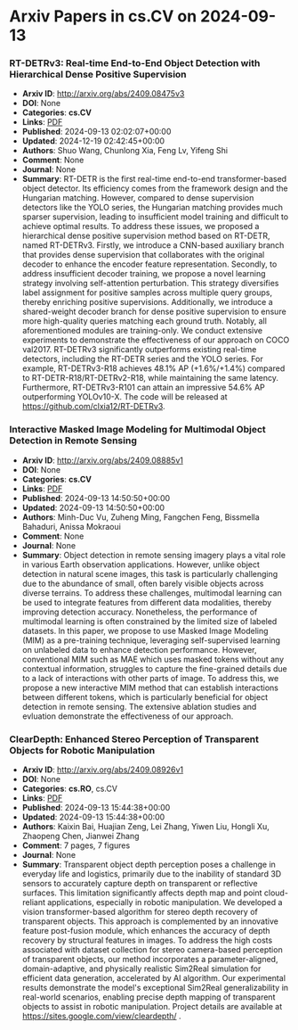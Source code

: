 # Arxiv Papers in cs.CV on 2024-09-13
### RT-DETRv3: Real-time End-to-End Object Detection with Hierarchical Dense Positive Supervision
- **Arxiv ID**: http://arxiv.org/abs/2409.08475v3
- **DOI**: None
- **Categories**: **cs.CV**
- **Links**: [PDF](http://arxiv.org/pdf/2409.08475v3)
- **Published**: 2024-09-13 02:02:07+00:00
- **Updated**: 2024-12-19 02:42:45+00:00
- **Authors**: Shuo Wang, Chunlong Xia, Feng Lv, Yifeng Shi
- **Comment**: None
- **Journal**: None
- **Summary**: RT-DETR is the first real-time end-to-end transformer-based object detector. Its efficiency comes from the framework design and the Hungarian matching. However, compared to dense supervision detectors like the YOLO series, the Hungarian matching provides much sparser supervision, leading to insufficient model training and difficult to achieve optimal results. To address these issues, we proposed a hierarchical dense positive supervision method based on RT-DETR, named RT-DETRv3. Firstly, we introduce a CNN-based auxiliary branch that provides dense supervision that collaborates with the original decoder to enhance the encoder feature representation. Secondly, to address insufficient decoder training, we propose a novel learning strategy involving self-attention perturbation. This strategy diversifies label assignment for positive samples across multiple query groups, thereby enriching positive supervisions. Additionally, we introduce a shared-weight decoder branch for dense positive supervision to ensure more high-quality queries matching each ground truth. Notably, all aforementioned modules are training-only. We conduct extensive experiments to demonstrate the effectiveness of our approach on COCO val2017. RT-DETRv3 significantly outperforms existing real-time detectors, including the RT-DETR series and the YOLO series. For example, RT-DETRv3-R18 achieves 48.1% AP (+1.6%/+1.4%) compared to RT-DETR-R18/RT-DETRv2-R18, while maintaining the same latency. Furthermore, RT-DETRv3-R101 can attain an impressive 54.6% AP outperforming YOLOv10-X. The code will be released at https://github.com/clxia12/RT-DETRv3.



### Interactive Masked Image Modeling for Multimodal Object Detection in Remote Sensing
- **Arxiv ID**: http://arxiv.org/abs/2409.08885v1
- **DOI**: None
- **Categories**: **cs.CV**
- **Links**: [PDF](http://arxiv.org/pdf/2409.08885v1)
- **Published**: 2024-09-13 14:50:50+00:00
- **Updated**: 2024-09-13 14:50:50+00:00
- **Authors**: Minh-Duc Vu, Zuheng Ming, Fangchen Feng, Bissmella Bahaduri, Anissa Mokraoui
- **Comment**: None
- **Journal**: None
- **Summary**: Object detection in remote sensing imagery plays a vital role in various Earth observation applications. However, unlike object detection in natural scene images, this task is particularly challenging due to the abundance of small, often barely visible objects across diverse terrains. To address these challenges, multimodal learning can be used to integrate features from different data modalities, thereby improving detection accuracy. Nonetheless, the performance of multimodal learning is often constrained by the limited size of labeled datasets. In this paper, we propose to use Masked Image Modeling (MIM) as a pre-training technique, leveraging self-supervised learning on unlabeled data to enhance detection performance. However, conventional MIM such as MAE which uses masked tokens without any contextual information, struggles to capture the fine-grained details due to a lack of interactions with other parts of image. To address this, we propose a new interactive MIM method that can establish interactions between different tokens, which is particularly beneficial for object detection in remote sensing. The extensive ablation studies and evluation demonstrate the effectiveness of our approach.



### ClearDepth: Enhanced Stereo Perception of Transparent Objects for Robotic Manipulation
- **Arxiv ID**: http://arxiv.org/abs/2409.08926v1
- **DOI**: None
- **Categories**: **cs.RO**, cs.CV
- **Links**: [PDF](http://arxiv.org/pdf/2409.08926v1)
- **Published**: 2024-09-13 15:44:38+00:00
- **Updated**: 2024-09-13 15:44:38+00:00
- **Authors**: Kaixin Bai, Huajian Zeng, Lei Zhang, Yiwen Liu, Hongli Xu, Zhaopeng Chen, Jianwei Zhang
- **Comment**: 7 pages, 7 figures
- **Journal**: None
- **Summary**: Transparent object depth perception poses a challenge in everyday life and logistics, primarily due to the inability of standard 3D sensors to accurately capture depth on transparent or reflective surfaces. This limitation significantly affects depth map and point cloud-reliant applications, especially in robotic manipulation. We developed a vision transformer-based algorithm for stereo depth recovery of transparent objects. This approach is complemented by an innovative feature post-fusion module, which enhances the accuracy of depth recovery by structural features in images. To address the high costs associated with dataset collection for stereo camera-based perception of transparent objects, our method incorporates a parameter-aligned, domain-adaptive, and physically realistic Sim2Real simulation for efficient data generation, accelerated by AI algorithm. Our experimental results demonstrate the model's exceptional Sim2Real generalizability in real-world scenarios, enabling precise depth mapping of transparent objects to assist in robotic manipulation. Project details are available at https://sites.google.com/view/cleardepth/ .



